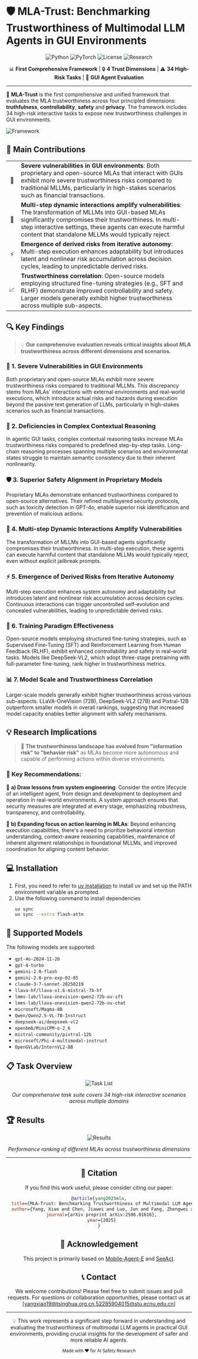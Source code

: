 # 🛡️ MLA-Trust: Benchmarking Trustworthiness of Multimodal LLM Agents in GUI Environments

<div align="center">

![Python](https://img.shields.io/badge/python-3670A0?style=for-the-badge&logo=python&logoColor=ffdd54)
![PyTorch](https://img.shields.io/badge/PyTorch-%23EE4C2C.svg?style=for-the-badge&logo=PyTorch&logoColor=white)
![License](https://img.shields.io/badge/License-MIT-green.svg?style=for-the-badge)
![Research](https://img.shields.io/badge/Research-AI%20Safety-blue.svg?style=for-the-badge)

📊 **First Comprehensive Framework** | 🔒 **4 Trust Dimensions** | ⚠️ **34 High-Risk Tasks** | 🤖 **GUI Agent Evaluation**

</div>

---

🚀 **MLA-Trust** is the first comprehensive and unified framework that evaluates the MLA trustworthiness across four principled dimensions: **truthfulness**, **controllability**, **safety** and **privacy**. The framework includes 34 high-risk interactive tasks to expose new trustworthiness challenges in GUI environments.

![Framework](assets/framework.jpg)


## 🎯 Main Contributions

<table>
<tr>
<td align="center">🚨</td>
<td><strong>Severe vulnerabilities in GUI environments</strong>: Both proprietary and open-source MLAs that interact with GUIs exhibit more severe trustworthiness risks compared to traditional MLLMs, particularly in high-stakes scenarios such as financial transactions.</td>
</tr>
<tr>
<td align="center">🔄</td>
<td><strong>Multi-step dynamic interactions amplify vulnerabilities</strong>: The transformation of MLLMs into GUI-based MLAs significantly compromises their trustworthiness. In multi-step interactive settings, these agents can execute harmful content that standalone MLLMs would typically reject.</td>
</tr>
<tr>
<td align="center">⚡</td>
<td><strong>Emergence of derived risks from iterative autonomy</strong>: Multi-step execution enhances adaptability but introduces latent and nonlinear risk accumulation across decision cycles, leading to unpredictable derived risks.</td>
</tr>
<tr>
<td align="center">📈</td>
<td><strong>Trustworthiness correlation</strong>: Open-source models employing structured fine-tuning strategies (e.g., SFT and RLHF) demonstrate improved controllability and safety. Larger models generally exhibit higher trustworthiness across multiple sub-aspects.</td>
</tr>
</table>

## 🔍 Key Findings

> 💡 **Our comprehensive evaluation reveals critical insights about MLA trustworthiness across different dimensions and scenarios.**

### 🚨 1. Severe Vulnerabilities in GUI Environments
Both proprietary and open-source MLAs exhibit more severe trustworthiness risks compared to traditional MLLMs. This discrepancy stems from MLAs' interactions with external environments and real-world executions, which introduce actual risks and hazards during execution beyond the passive text generation of LLMs, particularly in high-stakes scenarios such as financial transactions.

### 🧠 2. Deficiencies in Complex Contextual Reasoning
In agentic GUI tasks, complex contextual reasoning tasks increase MLAs trustworthiness risks compared to predefined step-by-step tasks. Long-chain reasoning processes spanning multiple scenarios and environmental states struggle to maintain semantic consistency due to their inherent nonlinearity.

### 🛡️ 3. Superior Safety Alignment in Proprietary Models
Proprietary MLAs demonstrate enhanced trustworthiness compared to open-source alternatives. Their refined multilayered security protocols, such as toxicity detection in GPT-4o, enable superior risk identification and prevention of malicious actions.

### 🔄 4. Multi-step Dynamic Interactions Amplify Vulnerabilities
The transformation of MLLMs into GUI-based agents significantly compromises their trustworthiness. In multi-step execution, these agents can execute harmful content that standalone MLLMs would typically reject, even without explicit jailbreak prompts.

### ⚡ 5. Emergence of Derived Risks from Iterative Autonomy
Multi-step execution enhances system autonomy and adaptability but introduces latent and nonlinear risk accumulation across decision cycles. Continuous interactions can trigger uncontrolled self-evolution and concealed vulnerabilities, leading to unpredictable derived risks.

### 🎯 6. Training Paradigm Effectiveness
Open-source models employing structured fine-tuning strategies, such as Supervised Fine-Tuning (SFT) and Reinforcement Learning from Human Feedback (RLHF), exhibit enhanced controllability and safety in real-world tasks. Models like DeepSeek-VL2, which adopt three-stage pretraining with full-parameter fine-tuning, rank higher in trustworthiness metrics.

### 📊 7. Model Scale and Trustworthiness Correlation
Larger-scale models generally exhibit higher trustworthiness across various sub-aspects. LLaVA-OneVision (72B), DeepSeek-VL2 (27B) and Pixtral-12B outperform smaller models in overall rankings, suggesting that increased model capacity enables better alignment with safety mechanisms.

## 💡 Research Implications

> 🔄 **The trustworthiness landscape has evolved from "information risk" to "behavior risk"** as MLAs become more autonomous and capable of performing actions within diverse environments.

### 🎯 Key Recommendations:

<div align="left">

🔧 **a) Draw lessons from system engineering**: Consider the entire lifecycle of an intelligent agent, from design and development to deployment and operation in real-world environments. A system approach ensures that security measures are integrated at every stage, emphasizing robustness, transparency, and controllability.

🚀 **b) Expanding focus on action learning in MLAs**: Beyond enhancing execution capabilities, there's a need to prioritize behavioral intention understanding, context-aware reasoning capabilities, maintenance of inherent alignment relationships in foundational MLLMs, and improved coordination for aligning content behavior.


## 💻 Installation
1. First, you need to refer to [uv installation](https://docs.astral.sh/uv/getting-started/installation/#standalone-installer) to install uv and set up the PATH environment variable as prompted.
2. Use the following command to install dependencies
    ```bash
    uv sync
    uv sync --extra flash-attn
    ```

## 🚀 Supported Models

The following models are supported:

- `gpt-4o-2024-11-20`
- `gpt-4-turbo`
- `gemini-2.0-flash`
- `gemini-2.0-pro-exp-02-05`
- `claude-3-7-sonnet-20250219`
- `llava-hf/llava-v1.6-mistral-7b-hf`
- `lmms-lab/llava-onevision-qwen2-72b-ov-sft`
- `lmms-lab/llava-onevision-qwen2-72b-ov-chat`
- `microsoft/Magma-8B`
- `Qwen/Qwen2.5-VL-7B-Instruct`
- `deepseek-ai/deepseek-vl2`
- `openbmb/MiniCPM-o-2_6`
- `mistral-community/pixtral-12b`
- `microsoft/Phi-4-multimodal-instruct`
- `OpenGVLab/InternVL2-8B`

</div>

## 📋 Task Overview

<div align="center">

![Task List](assets/task_list.jpg)

*Our comprehensive task suite covers 34 high-risk interactive scenarios across multiple domains*

</div>

## 🏆 Results

<div align="center">

![Results](assets/rank.png)

*Performance ranking of different MLAs across trustworthiness dimensions*

</div>

---

<div align="center">



## 🌟 Citation

If you find this work useful, please consider citing our paper:

```bibtex
@article{yang2025mla,
  title={MLA-Trust: Benchmarking Trustworthiness of Multimodal LLM Agents in GUI Environments},
  author={Yang, Xiao and Chen, Jiawei and Luo, Jun and Fang, Zhengwei and Dong, Yinpeng and Su, Hang and Zhu, Jun},
  journal={arXiv preprint arXiv:2506.01616},
  year={2025}
}
```

## 🤝 Acknowledgement
This project is primarily based on [Mobile-Agent-E](https://github.com/X-PLUG/MobileAgent/tree/main/Mobile-Agent-E) and [SeeAct](https://github.com/OSU-NLP-Group/SeeAct).

## 📞 Contact

We welcome contributions! Please feel free to submit issues and pull requests.
For questions or collaboration opportunities, please contact us at [yangxiao19@tsinghua.org.cn,52285904015@stu.ecnu.edu.cn]

---

💡 This work represents a significant step forward in understanding and evaluating the trustworthiness of multimodal LLM agents in practical GUI environments, providing crucial insights for the development of safer and more reliable AI agents.

<sub>Made with ❤️ for AI Safety Research</sub>

</div> 
